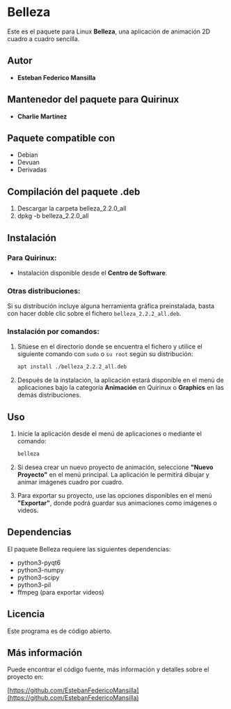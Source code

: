 # Belleza

Este es el paquete para Linux **Belleza**, una aplicación de animación 2D cuadro a cuadro sencilla.

## Autor
- **Esteban Federico Mansilla**

## Mantenedor del paquete para Quirinux
- **Charlie Martínez**

## Paquete compatible con
- Debian
- Devuan
- Derivadas

## Compilación del paquete .deb

1) Descargar la carpeta belleza_2.2.0_all
2) dpkg -b belleza_2.2.0_all

## Instalación

### Para Quirinux:
- Instalación disponible desde el **Centro de Software**.

### Otras distribuciones:
Si su distribución incluye alguna herramienta gráfica preinstalada, basta con hacer doble clic sobre el fichero `belleza_2.2.2_all.deb`.

### Instalación por comandos:
1. Sitúese en el directorio donde se encuentra el fichero y utilice el siguiente comando con `sudo` o `su root` según su distribución:

    ```bash
    apt install ./belleza_2.2.2_all.deb
    ```

2. Después de la instalación, la aplicación estará disponible en el menú de aplicaciones bajo la categoría **Animación** en Quirinux o **Graphics** en las demás distribuciones.

## Uso

1. Inicie la aplicación desde el menú de aplicaciones o mediante el comando:

    ```bash
    belleza
    ```

2. Si desea crear un nuevo proyecto de animación, seleccione **"Nuevo Proyecto"** en el menú principal. La aplicación le permitirá dibujar y animar imágenes cuadro por cuadro.

3. Para exportar su proyecto, use las opciones disponibles en el menú **"Exportar"**, donde podrá guardar sus animaciones como imágenes o videos.

## Dependencias

El paquete Belleza requiere las siguientes dependencias:

- python3-pyqt6
- python3-numpy
- python3-scipy
- python3-pil
- ffmpeg (para exportar videos)

## Licencia

Este programa es de código abierto.

## Más información

Puede encontrar el código fuente, más información y detalles sobre el proyecto en:

[https://github.com/EstebanFedericoMansilla](https://github.com/EstebanFedericoMansilla)
